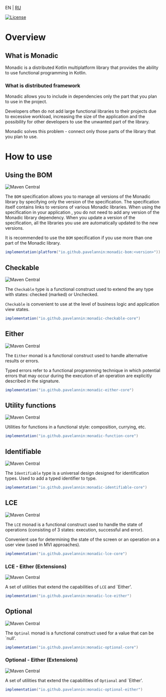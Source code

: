 EN | [RU](README-RU.md)

[![License](https://img.shields.io/badge/License-Apache%202.0-blue.svg)](https://opensource.org/licenses/Apache-2.0)

# Overview
## What is Monadic
Monadic is a distributed Kotlin multiplatform library that provides the ability to use functional programming in Kotlin.

### What is distributed framework
Monadic allows you to include in dependencies only the part that you plan to use in the project.

Developers often do not add large functional libraries to their projects due to excessive workload,
increasing the size of the application and the possibility for other developers to use the unwanted part of the library.

Monadic solves this problem - connect only those parts of the library that you plan to use.

# How to use
## Using the BOM
![Maven Central](https://img.shields.io/maven-central/v/io.github.pavelannin/monadic-bom?label=monadic-bom)

The `BOM` specification allows you to manage all versions of the Monadic library by specifying only the version of the specification.
The specification itself contains links to versions of various Monadic libraries. When using the specification in your application ,
you do not need to add any version of the Monadic library dependency. When you update a version of the specification,
all the libraries you use are automatically updated to the new versions.

It is recommended to use the `BOM` specification if you use more than one part of the Monadic library.

```gradle
implementation(platform("io.github.pavelannin:monadic-bom:<version>"))
```

## Checkable
![Maven Central](https://img.shields.io/maven-central/v/io.github.pavelannin/monadic-checkable-core?label=monadic-checkable-core)

The `Checkable` type is a functional construct used to extend the any type with states: checked (marked)
or Unchecked.

`Checkable` is convenient to use at the level of business logic and application view states.

```gradle
implementation("io.github.pavelannin:monadic-checkable-core")
```

## Either
![Maven Central](https://img.shields.io/maven-central/v/io.github.pavelannin/monadic-either-core?label=monadic-either-core)

The `Either` monad is a functional construct used to handle alternative results or errors.

Typed errors refer to a functional programming technique in which potential errors
that may occur during the execution of an operation are explicitly described in the signature.

```gradle
implementation("io.github.pavelannin:monadic-either-core")
```

## Utility functions
![Maven Central](https://img.shields.io/maven-central/v/io.github.pavelannin/monadic-function-core?label=monadic-function-core)

Utilities for functions in a functional style: composition, currying, etc.

```gradle
implementation("io.github.pavelannin:monadic-function-core")
```

## Identifiable
![Maven Central](https://img.shields.io/maven-central/v/io.github.pavelannin/monadic-identifiable-core?label=monadic-identifiable-core)

The `Identifiable` type is a universal design designed for identification types. 
Used to add a typed identifier to type.

```gradle
implementation("io.github.pavelannin:monadic-identifiable-core")
```

## LCE
![Maven Central](https://img.shields.io/maven-central/v/io.github.pavelannin/monadic-lce-core?label=monadic-lce-core)

The `LCE` monad is a functional construct used to handle the state of operations (consisting of 3 states: execution,
successful and error).

Convenient use for determining the state of the screen or an operation on a user view
(used in MVI approaches).

```gradle
implementation("io.github.pavelannin:monadic-lce-core")
```

### LCE - Either (Extensions)
![Maven Central](https://img.shields.io/maven-central/v/io.github.pavelannin/monadic-lce-either?label=monadic-lce-either)

A set of utilities that extend the capabilities of `LCE` and `Either'.

```gradle
implementation("io.github.pavelannin:monadic-lce-either")
```

## Optional
![Maven Central](https://img.shields.io/maven-central/v/io.github.pavelannin/monadic-optional-core?label=monadic-optional-core)

The `Optinal` monad is a functional construct used for a value that can be `null'.

```gradle
implementation("io.github.pavelannin:monadic-optional-core")
```

### Optional - Either (Extensions)
![Maven Central](https://img.shields.io/maven-central/v/io.github.pavelannin/monadic-optional-either?label=monadic-optional-either)

A set of utilities that extend the capabilities of `Optional` and `Either'.

```gradle
implementation("io.github.pavelannin:monadic-optional-either")
```
